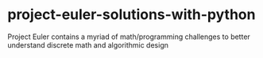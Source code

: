 # project-euler-solutions-with-python
Project Euler contains a myriad of math/programming challenges to better understand discrete math and algorithmic design
